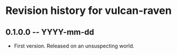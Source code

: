 # Revision history for vulcan-raven

## 0.1.0.0 -- YYYY-mm-dd

* First version. Released on an unsuspecting world.
